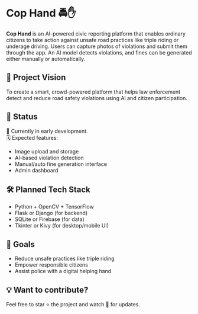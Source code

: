 # Cop Hand 🚔✋

**Cop Hand** is an AI-powered civic reporting platform that enables ordinary citizens to take action against unsafe road practices like triple riding or underage driving. Users can capture photos of violations and submit them through the app. An AI model detects violations, and fines can be generated either manually or automatically.

## 🧠 Project Vision

To create a smart, crowd-powered platform that helps law enforcement detect and reduce road safety violations using AI and citizen participation.

## 🚧 Status

🔧 Currently in early development.  
🗓️ Expected features:
- Image upload and storage
- AI-based violation detection
- Manual/auto fine generation interface
- Admin dashboard

## 🛠️ Planned Tech Stack

- Python + OpenCV + TensorFlow
- Flask or Django (for backend)
- SQLite or Firebase (for data)
- Tkinter or Kivy (for desktop/mobile UI)

## 📌 Goals

- Reduce unsafe practices like triple riding
- Empower responsible citizens
- Assist police with a digital helping hand

## 💡 Want to contribute?

Feel free to star ⭐ the project and watch 👀 for updates.
